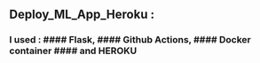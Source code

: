 ## Deploy_ML_App_Heroku : 
### I used : ####         Flask, ####         Github Actions, ####         Docker container ####         and HEROKU
